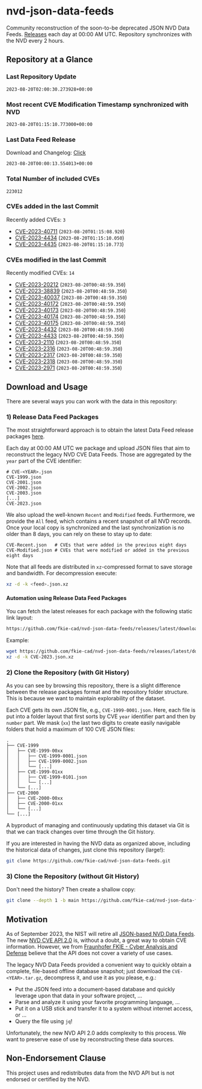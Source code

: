 # nvd-json-data-feeds

Community reconstruction of the soon-to-be deprecated JSON NVD Data Feeds. 
[Releases](https://github.com/fkie-cad/nvd-json-data-feeds/releases/latest) each day at 00:00 AM UTC.
Repository synchronizes with the NVD every 2 hours.

## Repository at a Glance

### Last Repository Update

```plain
2023-08-20T02:00:30.273928+00:00
```

### Most recent CVE Modification Timestamp synchronized with NVD

```plain
2023-08-20T01:15:10.773000+00:00
```

### Last Data Feed Release

Download and Changelog: [Click](https://github.com/fkie-cad/nvd-json-data-feeds/releases/latest)

```plain
2023-08-20T00:00:13.554013+00:00
```

### Total Number of included CVEs

```plain
223012
```

### CVEs added in the last Commit

Recently added CVEs: `3`

* [CVE-2023-40711](CVE-2023/CVE-2023-407xx/CVE-2023-40711.json) (`2023-08-20T01:15:08.920`)
* [CVE-2023-4434](CVE-2023/CVE-2023-44xx/CVE-2023-4434.json) (`2023-08-20T01:15:10.050`)
* [CVE-2023-4435](CVE-2023/CVE-2023-44xx/CVE-2023-4435.json) (`2023-08-20T01:15:10.773`)


### CVEs modified in the last Commit

Recently modified CVEs: `14`

* [CVE-2023-20212](CVE-2023/CVE-2023-202xx/CVE-2023-20212.json) (`2023-08-20T00:48:59.350`)
* [CVE-2023-38839](CVE-2023/CVE-2023-388xx/CVE-2023-38839.json) (`2023-08-20T00:48:59.350`)
* [CVE-2023-40037](CVE-2023/CVE-2023-400xx/CVE-2023-40037.json) (`2023-08-20T00:48:59.350`)
* [CVE-2023-40172](CVE-2023/CVE-2023-401xx/CVE-2023-40172.json) (`2023-08-20T00:48:59.350`)
* [CVE-2023-40173](CVE-2023/CVE-2023-401xx/CVE-2023-40173.json) (`2023-08-20T00:48:59.350`)
* [CVE-2023-40174](CVE-2023/CVE-2023-401xx/CVE-2023-40174.json) (`2023-08-20T00:48:59.350`)
* [CVE-2023-40175](CVE-2023/CVE-2023-401xx/CVE-2023-40175.json) (`2023-08-20T00:48:59.350`)
* [CVE-2023-4432](CVE-2023/CVE-2023-44xx/CVE-2023-4432.json) (`2023-08-20T00:48:59.350`)
* [CVE-2023-4433](CVE-2023/CVE-2023-44xx/CVE-2023-4433.json) (`2023-08-20T00:48:59.350`)
* [CVE-2023-2110](CVE-2023/CVE-2023-21xx/CVE-2023-2110.json) (`2023-08-20T00:48:59.350`)
* [CVE-2023-2316](CVE-2023/CVE-2023-23xx/CVE-2023-2316.json) (`2023-08-20T00:48:59.350`)
* [CVE-2023-2317](CVE-2023/CVE-2023-23xx/CVE-2023-2317.json) (`2023-08-20T00:48:59.350`)
* [CVE-2023-2318](CVE-2023/CVE-2023-23xx/CVE-2023-2318.json) (`2023-08-20T00:48:59.350`)
* [CVE-2023-2971](CVE-2023/CVE-2023-29xx/CVE-2023-2971.json) (`2023-08-20T00:48:59.350`)


## Download and Usage

There are several ways you can work with the data in this repository:

### 1) Release Data Feed Packages

The most straightforward approach is to obtain the latest Data Feed release packages [here](https://github.com/fkie-cad/nvd-json-data-feeds/releases/latest).

Each day at 00:00 AM UTC we package and upload JSON files that aim to reconstruct the legacy NVD CVE Data Feeds.
Those are aggregated by the `year` part of the CVE identifier:

```
# CVE-<YEAR>.json
CVE-1999.json
CVE-2001.json
CVE-2002.json
CVE-2003.json
[...]
CVE-2023.json
```

We also upload the well-known `Recent` and `Modified` feeds.
Furthermore, we provide the `All` feed, which contains a recent snapshot of all NVD records.
Once your local copy is synchronized and the last synchronization is no older than 8 days, you can rely on these to stay up to date:

```plain
CVE-Recent.json   # CVEs that were added in the previous eight days
CVE-Modified.json # CVEs that were modified or added in the previous eight days
```

Note that all feeds are distributed in `xz`-compressed format to save storage and bandwidth.
For decompression execute:

```sh
xz -d -k <feed>.json.xz
```


#### Automation using Release Data Feed Packages

You can fetch the latest releases for each package with the following static link layout:

```sh
https://github.com/fkie-cad/nvd-json-data-feeds/releases/latest/download/CVE-<YEAR>.json.xz
```

Example:

```sh
wget https://github.com/fkie-cad/nvd-json-data-feeds/releases/latest/download/CVE-2023.json.xz
xz -d -k CVE-2023.json.xz
```

### 2) Clone the Repository (with Git History)

As you can see by browsing this repository, there is a slight difference between the release packages format and the repository folder structure.
This is because we want to maintain explorability of the dataset.

Each CVE gets its own JSON file, e.g., `CVE-1999-0001.json`.
Here, each file is put into a folder layout that first sorts by CVE `year` identifier part and then by `number` part.
We mask (`xx`) the last two digits to create easily navigable folders that hold a maximum of 100 CVE JSON files:

```plain
.
├── CVE-1999
│   ├── CVE-1999-00xx
│   │   ├── CVE-1999-0001.json
│   │   ├── CVE-1999-0002.json
│   │   └── [...]
│   ├── CVE-1999-01xx
│   │   ├── CVE-1999-0101.json
│   │   └── [...]
│   └── [...]
├── CVE-2000
│   ├── CVE-2000-00xx
│   ├── CVE-2000-01xx
│   └── [...]
└── [...]
```

A byproduct of managing and continuously updating this dataset via Git is that we can track changes over time through the Git history.

If you are interested in having the NVD data as organized above, including the historical data of changes, just clone this repository (large!):

```sh
git clone https://github.com/fkie-cad/nvd-json-data-feeds.git
```

### 3) Clone the Repository (without Git History)

Don't need the history? Then create a shallow copy:

```sh
git clone --depth 1 -b main https://github.com/fkie-cad/nvd-json-data-feeds.git
```

## Motivation

As of September 2023, the NIST will retire all [JSON-based NVD Data Feeds](https://nvd.nist.gov/vuln/data-feeds#divRetirementBanner-1).
The new [NVD CVE API 2.0](https://nvd.nist.gov/developers/vulnerabilities) is, without a doubt, a great way to obtain CVE information.
However, we from [Fraunhofer FKIE - Cyber Analysis and Defense](https://www.fkie.fraunhofer.de/en/departments/cad.html) believe that the API does not cover a variety of use cases.

The legacy NVD Data Feeds provided a convenient way to quickly obtain a complete, file-based offline database snapshot; just download the `CVE-<YEAR>.tar.gz`, decompress it, and use it as you please, e.g.:

* Put the JSON feed into a document-based database and quickly leverage upon that data in your software project, ...
* Parse and analyze it using your favorite programming language, ...
* Put it on a USB stick and transfer it to a system without internet access, or ...
* Query the file using `jq`!

Unfortunately, the new NVD API 2.0 adds complexity to this process.
We want to preserve ease of use by reconstructing these data sources.

## Non-Endorsement Clause

This project uses and redistributes data from the NVD API but is not endorsed or certified by the NVD.